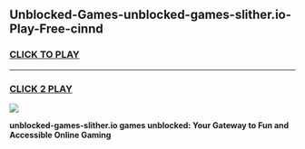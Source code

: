 
## Unblocked-Games-unblocked-games-slither.io-Play-Free-cinnd
<h3>
<a href="https://premium76.site?title=unblocked-games-slither.io&ref=17A">CLICK TO PLAY</a></h3>
<hr>

<h3>
<a href="https://premium76.site?title=unblocked-games-slither.io&ref=17A">CLICK 2 PLAY</a>
  
</h3>

<a href="https://premium76.site?title=unblocked-games-slither.io&ref=17A"><img src="https://clearcache.store/games.png"></a>


**unblocked-games-slither.io games unblocked: Your Gateway to Fun and Accessible Online Gaming**
